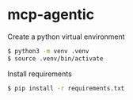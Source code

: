 # mcp-agentic

Create a python virtual environment

```bash
$ python3 -m venv .venv
$ source .venv/bin/activate
```

Install requirements

```bash
$ pip install -r requirements.txt
```
